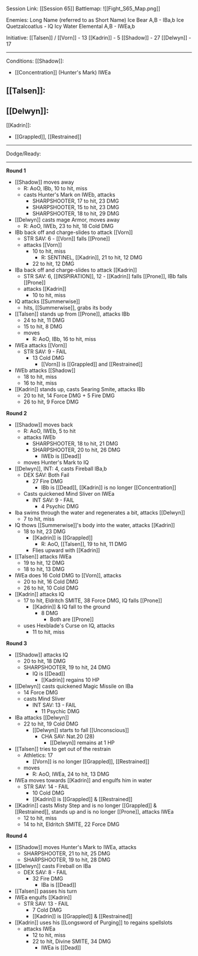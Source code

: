 Session Link:
[[Session 65]]
Battlemap:
![[Fight_S65_Map.png]]

Enemies:
Long Name (referred to as Short Name)
Ice Bear A,B - IBa,b
Ice Quetzalcoatlus - IQ
Icy Water Elemental A,B - IWEa,b

Initiative:
[[Talsen]] / [[Vorn]] - 13
[[Kadrin]] - 5
[[Shadow]] - 27
[[Delwyn]] - 17

---
Conditions:
[[Shadow]]:
- [[Concentration]] (Hunter's Mark) IWEa

[[Talsen]]:
- 

[[Delwyn]]:
- 

[[Kadrin]]:
- [[Grappled]], [[Restrained]]
---
Dodge/Ready:

---
**Round 1**
- [[Shadow]] moves away
	- R: AoO, IBb, 10 to hit, miss
	- casts Hunter's Mark on IWEb, attacks
		- SHARPSHOOTER, 17 to hit, 23 DMG
		- SHARPSHOOTER, 15 to hit, 23 DMG
		- SHARPSHOOTER, 18 to hit, 29 DMG
- [[Delwyn]] casts mage Armor, moves away
	- R: AoO, IWEb, 23 to hit, 18 Cold DMG
- IBb back off and charge-slides to attack [[Vorn]]
	- STR SAV: 6 - [[Vorn]] falls [[Prone]]
	- attacks [[Vorn]]
		- 10 to hit, miss
			- R: SENTINEL, [[Kadrin]], 21 to hit, 12 DMG
		- 22 to hit, 12 DMG
- IBa back off and charge-slides to attack [[Kadrin]]
	- STR SAV: 6, [[INSPIRATION]], 12 - [[Kadrin]] falls [[Prone]], IBb falls [[Prone]]
	- attacks [[Kadrin]]
		- 10 to hit, miss
- IQ attacks [[Summerwise]]
	- hits, [[Summerwise]], grabs its body
- [[Talsen]] stands up from [[Prone]], attacks IBb
	- 24 to hit, 11 DMG
	- 15 to hit, 8 DMG
	- moves
		- R: AoO, IBb, 16 to hit, miss
- IWEa attacks [[Vorn]]
	- STR SAV: 9 - FAIL
		- 13 Cold DMG
			- [[Vorn]] is [[Grappled]] and [[Restrained]]
- IWEb attacks [[Shadow]]
	- 18 to hit, miss
	- 16 to hit, miss
- [[Kadrin]] stands up, casts Searing Smite, attacks IBb
	- 20 to hit, 14 Force DMG + 5 Fire DMG
	- 26 to hit, 9 Force DMG

**Round 2**
- [[Shadow]] moves back
	- R: AoO, IWEb, 5 to hit
	- attacks IWEb
		- SHARPSHOOTER, 18 to hit, 21 DMG
		- SHARPSHOOTER, 20 to hit, 26 DMG
			- IWEb is [[Dead]]
	- moves Hunter's Mark to IQ
- [[Delwyn]], INT: 4, casts Fireball IBa,b
	- DEX SAV: Both Fail
		- 27 Fire DMG
			- IBb is [[Dead]], [[Kadrin]] is no longer [[Concentration]]
	- Casts quickened Mind Sliver on IWEa
		- INT SAV: 9 - FAIL
			- 4 Psychic DMG
- Iba swims through the water and regenerates a bit, attacks [[Delwyn]]
	- 7 to hit, miss
- IQ thows [[Summerwise]]'s body into the water, attacks [[Kadrin]]
	- 18 to hit, 23 DMG
		- [[Kadrin]] is [[Grappled]]
			- R: AoO, [[Talsen]], 19 to hit, 11 DMG
		- Flies upward with [[Kadrin]]
- [[Talsen]] attacks IWEa
	- 19 to hit, 12 DMG
	- 18 to hit, 13 DMG
- IWEa does 16 Cold DMG to [[Vorn]], attacks
	- 20 to hit, 16 Cold DMG
	- 26 to hit, 10 Cold DMG
- [[Kadrin]] attacks IQ
	- 17 to hit, Eldritch SMITE, 38 Force DMG, IQ falls [[Prone]]
		- [[Kadrin]] & IQ fall to the ground
			- 8 DMG
				- Both are [[Prone]]
	- uses Hexblade's Curse  on IQ, attacks
		- 11 to hit, miss

**Round 3**
- [[Shadow]] attacks IQ
	- 20 to hit, 18 DMG
	- SHARPSHOOTER, 19 to hit, 24 DMG
		- IQ is [[Dead]]
			- [[Kadrin]] regains 10 HP
- [[Delwyn]] casts quickened Magic Missile on IBa
	- 14 Force DMG
	- casts Mind Sliver
		- INT SAV: 13 - FAIL
			- 11 Psychic DMG
- IBa attacks [[Delwyn]]
	- 22 to hit, 19 Cold DMG
		- [[Delwyn]] starts to fall [[Unconscious]]
			- CHA SAV: Nat.20 (28)
				- [[Delwyn]] remains at 1 HP
- [[Talsen]] tries to get out of the restrain
	- Athletics: 17
		- [[Vorn]] is no longer [[Grappled]], [[Restrained]]
	- moves
		- R: AoO, IWEa, 24 to hit, 13 DMG
- IWEa moves towards [[Kadrin]] and engulfs him in water
	- STR SAV: 14 - FAIL
		- 10 Cold DMG
		- [[Kadrin]] is [[Grappled]] & [[Restrained]]
- [[Kadrin]] casts Misty Step and is no longer [[Grappled]] & [[Restrained]], stands up and is no longer [[Prone]], attacks IWEa
	- 12 to hit, miss
	- 14 to hit, Eldritch SMITE, 22 Force DMG

**Round 4**
- [[Shadow]] moves Hunter's Mark to IWEa, attacks
	- SHARPSHOOTER, 21 to hit, 25 DMG
	- SHARPSHOOTER, 19 to hit, 28 DMG
- [[Delwyn]] casts Fireball on IBa
	- DEX SAV: 8 - FAIL
		- 32 Fire DMG
			- IBa is [[Dead]]
- [[Talsen]] passes his turn
- IWEa engulfs [[Kadrin]]
	- STR SAV: 13 - FAIL
		- 7 Cold DMG
		- [[Kadrin]] is [[Grappled]] & [[Restrained]]
- [[Kadrin]] uses his [[Longsword of Purging]] to regains spellslots
	- attacks IWEa
		- 12 to hit, miss
		- 22 to hit, Divine SMITE, 34 DMG
			- IWEa is [[Dead]]
